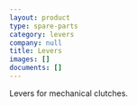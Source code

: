 ```yaml
---
layout: product
type: spare-parts
category: levers
company: null
title: Levers
images: []
documents: []
---
```

Levers for mechanical clutches.